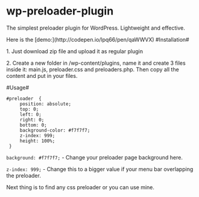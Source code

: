 # wp-preloader-plugin
<p>The simplest preloader plugin for WordPress. Lightweight and effective.</p>
Here is the [demo:](http://codepen.io/lpq66/pen/qaWWVX)
#Installation#
<p>1. Just download zip file and upload it as regular plugin<p>
<p>2. Create a new folder in /wp-content/plugins, name it and create 3 files inside it: main.js, preloader.css and preloaders.php. Then copy all the content and put in your files.</p>

#Usage#
```
#preloader  {
     position: absolute;
     top: 0;
     left: 0;
     right: 0;
     bottom: 0;
     background-color: #f7f7f7;
     z-index: 999;
     height: 100%;
 }

```
`background: #f7f7f7;`  - Change your preloader page background here.

`z-index: 999;` - Change this to a bigger value if your menu bar overlapping the preloader. 

Next thing is to find any css preloader or you can use mine.
